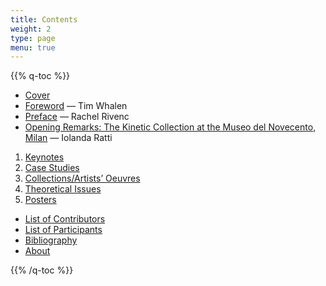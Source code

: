 ```yaml
---
title: Contents
weight: 2
type: page
menu: true
---
```

{{% q-toc %}}

- [Cover](/)
- [Foreword](/foreword/) — Tim Whalen
- [Preface](/preface/) — Rachel Rivenc
- [Opening Remarks: The Kinetic Collection at the Museo del Novecento, Milan](/opening-remarks/) — Iolanda Ratti

1. [Keynotes](/keynotes/)
2. [Case Studies](/case-studies/)
3. [Collections/Artists’ Oeuvres](/collections/)
4. [Theoretical Issues](/theoretical-issues/)
5. [Posters](/posters/)

- [List of Contributors](/contributors/)
- [List of Participants](/participants/)
- [Bibliography](/bibliography/)
- [About](/about/)

{{% /q-toc %}}
